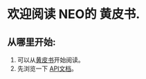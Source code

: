 # 欢迎阅读 NEO的 **黄皮书**.

## 从哪里开始:

1. 可以从[黄皮书](articles/introduction.md)开始阅读。
2. 先浏览一下 [API文档](api/index.md)。
